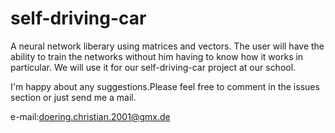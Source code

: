 # self-driving-car

A neural network liberary using matrices and vectors.
The user will have the ability to train the networks without him having to know how it works in particular. We will use it for our self-driving-car project at our school.

I'm happy about any suggestions.Please feel free to comment in the issues section or just send me a mail.

e-mail:doering.christian.2001@gmx.de
